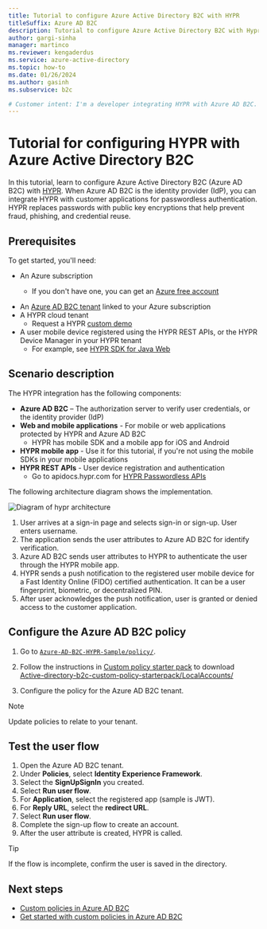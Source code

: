 ```yaml
---
title: Tutorial to configure Azure Active Directory B2C with HYPR
titleSuffix: Azure AD B2C
description: Tutorial to configure Azure Active Directory B2C with Hypr for true passwordless strong customer authentication
author: gargi-sinha
manager: martinco
ms.reviewer: kengaderdus
ms.service: azure-active-directory
ms.topic: how-to
ms.date: 01/26/2024
ms.author: gasinh
ms.subservice: b2c

# Customer intent: I'm a developer integrating HYPR with Azure AD B2C. I want a tutorial to configure the Azure AD B2C policy to enable passwordless authentication using HYPR for my customer applications.
---
```


# Tutorial for configuring HYPR with Azure Active Directory B2C

In this tutorial, learn to configure Azure Active Directory B2C (Azure AD B2C) with [HYPR](https://www.hypr.com/). When Azure AD B2C is the identity provider (IdP), you can integrate HYPR with customer applications for passwordless authentication. HYPR replaces passwords with public key encryptions that help prevent fraud, phishing, and credential reuse.

## Prerequisites

To get started, you'll need:

* An Azure subscription

  - If you don't have one, you can get an [Azure free account](https://azure.microsoft.com/free/)
- An [Azure AD B2C tenant](./tutorial-create-tenant.md) linked to your Azure subscription
- A HYPR cloud tenant
  - Request a HYPR [custom demo](https://get.hypr.com/get-a-demo)
- A user mobile device registered using the HYPR REST APIs, or the HYPR Device Manager in your HYPR tenant
  - For example, see [HYPR SDK for Java Web](https://docs.hypr.com/docs/sdk/sdkJava/sdk-java-web/) 

## Scenario description

The HYPR integration has the following components:

- **Azure AD B2C** – The authorization server to verify user credentials, or the identity provider (IdP)
- **Web and mobile applications** - For mobile or web applications protected by HYPR and Azure AD B2C
  - HYPR has mobile SDK and a mobile app for iOS and Android
- **HYPR mobile app** - Use it for this tutorial, if you're not using the mobile SDKs in your mobile applications
- **HYPR REST APIs** - User device registration and authentication
  - Go to apidocs.hypr.com for [HYPR Passwordless APIs](https://apidocs.hypr.com)

The following architecture diagram shows the implementation.

   ![Diagram of hypr architecture](media/partner-hypr/hypr-architecture-diagram.png)

1. User arrives at a sign-in page and selects sign-in or sign-up. User enters username.
2. The application sends the user attributes to Azure AD B2C for identify verification.
3. Azure AD B2C sends user attributes to HYPR to authenticate the user through the HYPR mobile app.
4. HYPR sends a push notification to the registered user mobile device for a Fast Identity Online (FIDO) certified authentication. It can be a user fingerprint, biometric, or decentralized PIN. 
5. After user acknowledges the push notification, user is granted or denied access to the customer application.

## Configure the Azure AD B2C policy

1. Go to [`Azure-AD-B2C-HYPR-Sample/policy/`](https://github.com/HYPR-Corp-Public/Azure-AD-B2C-HYPR-Sample/tree/master/policy).

2. Follow the instructions in [Custom policy starter pack](tutorial-create-user-flows.md?pivots=b2c-custom-policy#custom-policy-starter-pack) to download [Active-directory-b2c-custom-policy-starterpack/LocalAccounts/](https://github.com/Azure-Samples/active-directory-b2c-custom-policy-starterpack/tree/master/LocalAccounts)
3. Configure the policy for the Azure AD B2C tenant.

>[!NOTE]
>Update policies to relate to your tenant.

## Test the user flow

1. Open the Azure AD B2C tenant.
2. Under **Policies**, select **Identity Experience Framework**.
3. Select the **SignUpSignIn** you created.
4. Select **Run user flow**.
5. For **Application**, select the registered app (sample is JWT).
6. For **Reply URL**, select the **redirect URL**.
7. Select **Run user flow**.
8. Complete the sign-up flow to create an account.
9. After the user attribute is created, HYPR is called. 

>[!TIP]
>If the flow is incomplete, confirm the user is saved in the directory.

## Next steps

- [Custom policies in Azure AD B2C](./custom-policy-overview.md)
- [Get started with custom policies in Azure AD B2C](tutorial-create-user-flows.md?pivots=b2c-custom-policy)
